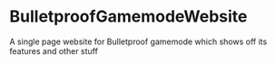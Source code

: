 # BulletproofGamemodeWebsite
A single page website for Bulletproof gamemode which shows off its features and other stuff
